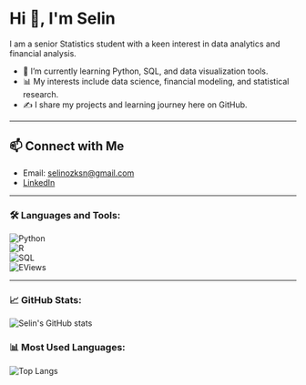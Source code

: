 # Hi 👋, I'm Selin  

I am a senior Statistics student with a keen interest in data analytics and financial analysis.  

- 🌱 I’m currently learning Python, SQL, and data visualization tools.  
- 📊 My interests include data science, financial modeling, and statistical research.  
- ✍️ I share my projects and learning journey here on GitHub.  

---

## 📫 Connect with Me  
- Email: selinozksn@gmail.com  
- [LinkedIn](https://www.linkedin.com/selinoozkan)  

---

### 🛠️ Languages and Tools:
![Python](https://img.shields.io/badge/Python-3776AB?style=for-the-badge&logo=python&logoColor=white)  
![R](https://img.shields.io/badge/R-276DC3?style=for-the-badge&logo=r&logoColor=white)  
![SQL](https://img.shields.io/badge/SQL-003B57?style=for-the-badge&logo=postgresql&logoColor=white)  
![EViews](https://img.shields.io/badge/EViews-4B0082?style=for-the-badge)  

  

---

### 📈 GitHub Stats:  
![Selin's GitHub stats](https://github-readme-stats.vercel.app/api?username=selinozksn&show_icons=true&theme=radical)  

### 📊 Most Used Languages:  
![Top Langs](https://github-readme-stats.vercel.app/api/top-langs/?username=selinozksn&layout=compact&theme=radical)  
